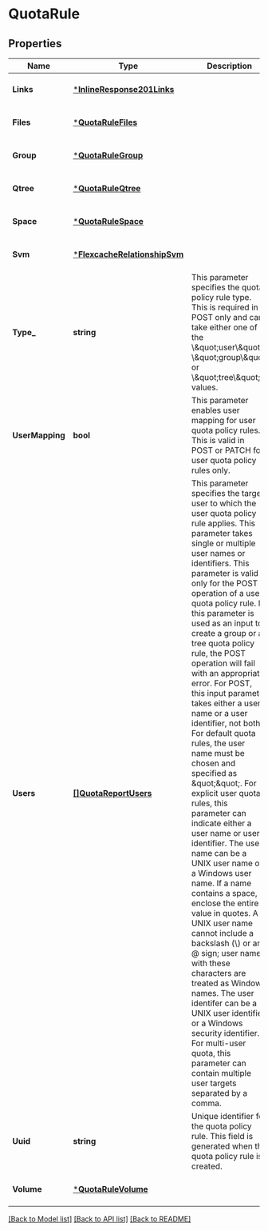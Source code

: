 # QuotaRule

## Properties
Name | Type | Description | Notes
------------ | ------------- | ------------- | -------------
**Links** | [***InlineResponse201Links**](inline_response_201__links.md) |  | [optional] [default to null]
**Files** | [***QuotaRuleFiles**](quota_rule_files.md) |  | [optional] [default to null]
**Group** | [***QuotaRuleGroup**](quota_rule_group.md) |  | [optional] [default to null]
**Qtree** | [***QuotaRuleQtree**](quota_rule_qtree.md) |  | [optional] [default to null]
**Space** | [***QuotaRuleSpace**](quota_rule_space.md) |  | [optional] [default to null]
**Svm** | [***FlexcacheRelationshipSvm**](flexcache_relationship_svm.md) |  | [optional] [default to null]
**Type_** | **string** | This parameter specifies the quota policy rule type. This is required in POST only and can take either one of the \\\&quot;user\\\&quot;, \\\&quot;group\\\&quot; or \\\&quot;tree\\\&quot; values. | [optional] [default to null]
**UserMapping** | **bool** | This parameter enables user mapping for user quota policy rules. This is valid in POST or PATCH for user quota policy rules only. | [optional] [default to null]
**Users** | [**[]QuotaReportUsers**](quota_report_users.md) | This parameter specifies the target user to which the user quota policy rule applies. This parameter takes single or multiple user names or identifiers. This parameter is valid only for the POST operation of a user quota policy rule. If this parameter is used as an input to create a group or a tree quota policy rule, the POST operation will fail with an appropriate error. For POST, this input parameter takes either a user name or a user identifier, not both. For default quota rules, the user name must be chosen and specified as \&quot;\&quot;. For explicit user quota rules, this parameter can indicate either a user name or user identifier. The user name can be a UNIX user name or a Windows user name. If a name contains a space, enclose the entire value in quotes. A UNIX user name cannot include a backslash (\\) or an @ sign; user names with these characters are treated as Windows names. The user identifer can be a UNIX user identifier or a Windows security identifier. For multi-user quota, this parameter can contain multiple user targets separated by a comma. | [optional] [default to null]
**Uuid** | **string** | Unique identifier for the quota policy rule. This field is generated when the quota policy rule is created. | [optional] [default to null]
**Volume** | [***QuotaRuleVolume**](quota_rule_volume.md) |  | [optional] [default to null]

[[Back to Model list]](../README.md#documentation-for-models) [[Back to API list]](../README.md#documentation-for-api-endpoints) [[Back to README]](../README.md)


